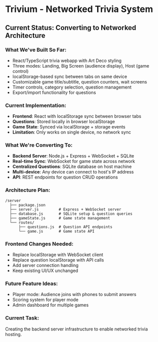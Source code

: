 # Trivium - Networked Trivia System

## Current Status: Converting to Networked Architecture

### What We've Built So Far:
- React/TypeScript trivia webapp with Art Deco styling
- Three modes: Landing, Big Screen (audience display), Host (game control)
- localStorage-based sync between tabs on same device
- Customizable game title/subtitle, question counters, wait screens
- Timer controls, category selection, question management
- Export/import functionality for questions

### Current Implementation:
- **Frontend**: React with localStorage sync between browser tabs
- **Questions**: Stored locally in browser localStorage
- **Game State**: Synced via localStorage + storage events
- **Limitation**: Only works on single device, no network sync

### What We're Converting To:
- **Backend Server**: Node.js + Express + WebSocket + SQLite
- **Real-time Sync**: WebSocket for game state across network
- **Centralized Questions**: SQLite database on host machine
- **Multi-device**: Any device can connect to host's IP address
- **API**: REST endpoints for question CRUD operations

### Architecture Plan:
```
/server
  ├── package.json
  ├── server.js         # Express + WebSocket server
  ├── database.js       # SQLite setup & question queries  
  ├── gameState.js      # Game state management
  └── routes/
      ├── questions.js  # Question API endpoints
      └── game.js       # Game state API
```

### Frontend Changes Needed:
- Replace localStorage with WebSocket client
- Replace question localStorage with API calls
- Add server connection handling
- Keep existing UI/UX unchanged

### Future Feature Ideas:
- Player mode: Audience joins with phones to submit answers
- Scoring system for player mode
- Admin dashboard for multiple games

### Current Task:
Creating the backend server infrastructure to enable networked trivia hosting.